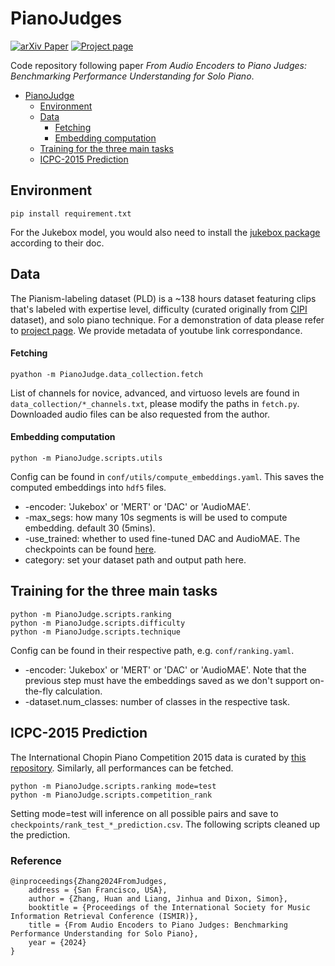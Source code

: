 # PianoJudges


[![arXiv Paper](https://img.shields.io/badge/arXiv-Paper-brightgreen)](https://arxiv.org/abs/2407.04518) [![Project page](https://img.shields.io/badge/project-page-orange)](https://bit.ly/3SYzozY)

Code repository following paper *From Audio Encoders to Piano Judges: Benchmarking Performance Understanding for Solo Piano*. 

- [PianoJudge](#pianojudge)
  - [Environment](#environment)
  - [Data](#data)
      - [Fetching](#fetching)
      - [Embedding computation](#embedding-computation)
  - [Training for the three main tasks](#training-for-the-three-main-tasks)
  - [ICPC-2015 Prediction](#icpc-2015-prediction)


## Environment
```
pip install requirement.txt
```
For the Jukebox model, you would also need to install the [jukebox package](https://github.com/openai/jukebox) according to their doc. 

## Data 

The Pianism-labeling dataset (PLD) is a ~138 hours dataset featuring clips that's labeled with expertise level, difficulty (curated originally from [CIPI](https://zenodo.org/records/8037327) dataset), and solo piano technique. For a demonstration of data please refer to [project page](https://bit.ly/3SYzozY).  We provide metadata of youtube link correspondance.

#### Fetching
```
pyathon -m PianoJudge.data_collection.fetch
```
List of channels for novice, advanced, and virtuoso levels are found in ```data_collection/*_channels.txt```, please modify the paths in ```fetch.py```. Downloaded audio files can be also requested from the author.


#### Embedding computation
```
python -m PianoJudge.scripts.utils
```
Config can be found in ```conf/utils/compute_embeddings.yaml```. This saves the computed embeddings into ```hdf5``` files.
- -encoder: 'Jukebox' or 'MERT' or 'DAC' or 'AudioMAE'. 
- -max_segs: how many 10s segments is will be used to compute embedding. default 30 (5mins).
- -use_trained: whether to used fine-tuned DAC and AudioMAE. The checkpoints can be found [here](https://drive.google.com/drive/folders/11Sg_RA1RnvCm5zdP6_MOMS6WArQljHAE?usp=sharing). 
- category: set your dataset path and output path here.


## Training for the three main tasks

```
python -m PianoJudge.scripts.ranking
python -m PianoJudge.scripts.difficulty
python -m PianoJudge.scripts.technique
```
Config can be found in their respective path, e.g. ```conf/ranking.yaml```.
- -encoder: 'Jukebox' or 'MERT' or 'DAC' or 'AudioMAE'. Note that the previous step must have the embeddings saved as we don't support on-the-fly calculation. 
- -dataset.num_classes: number of classes in the respective task.


## ICPC-2015 Prediction
The International Chopin Piano Competition 2015 data is curated by [this repository](https://github.com/cyrta/ICPC2015-dataset). Similarly, all performances can be fetched.
```
python -m PianoJudge.scripts.ranking mode=test
python -m PianoJudge.scripts.competition_rank
```

Setting mode=test will inference on all possible pairs and save to ```checkpoints/rank_test_*_prediction.csv```. The following scripts cleaned up the prediction. 


### Reference
```
@inproceedings{Zhang2024FromJudges,
    address = {San Francisco, USA},
    author = {Zhang, Huan and Liang, Jinhua and Dixon, Simon},
    booktitle = {Proceedings of the International Society for Music Information Retrieval Conference (ISMIR)},
    title = {From Audio Encoders to Piano Judges: Benchmarking Performance Understanding for Solo Piano},
    year = {2024}
}
```
